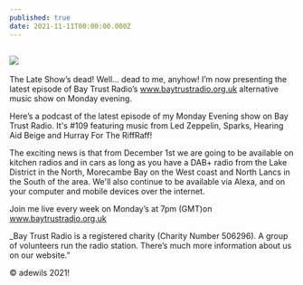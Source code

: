 ```yaml
---
published: true
date: 2021-11-11T00:00:00.000Z
---
```

![]({{site.baseurl}}//adrian%20at%20media%20city.jpeg)
---
The Late Show’s dead! Well… dead to me, anyhow! I’m now presenting the latest episode of Bay Trust Radio’s www.baytrustradio.org.uk alternative music show on Monday evening.

Here’s a podcast of the latest episode of my Monday Evening show on Bay Trust Radio. It's #109 featuring music from Led Zeppelin, Sparks, Hearing Aid Beige and Hurray For The RiffRaff!

The exciting news is that from December 1st we are going to be available on kitchen radios and in cars as long as you have a DAB+ radio from the Lake District in the North, Morecambe Bay on the West coast and North Lancs in the South of the area. We'll also continue to be available via Alexa, and on your computer and mobile devices over the internet.

Join me live every week on Monday’s at 7pm (GMT)on www.baytrustradio.org.uk

_Bay Trust Radio is a registered charity (Charity Number 506296). A group of volunteers run the radio station. There’s much more information about us on our website.”

© adewils 2021!
